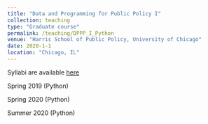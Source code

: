 ```yaml
---
title: "Data and Programming for Public Policy I"
collection: teaching
type: "Graduate course"
permalink: /teaching/DPPP_I_Python
venue: "Harris School of Public Policy, University of Chicago"
date: 2020-1-1
location: "Chicago, IL"
---
```


Syllabi are available [here](https://github.com/levyjeff/Data-Skills-1-Syllabus) 

Spring 2019 (Python)

Spring 2020 (Python)

Summer 2020 (Python)